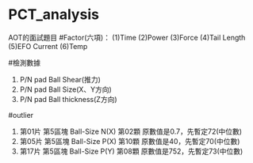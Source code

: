 # PCT_analysis
AOT的面試題目
#Factor(六項)：
               (1)Time
               (2)Power
               (3)Force
               (4)Tail Length
               (5)EFO Current
               (6)Temp

#檢測數據
1. P/N  pad Ball Shear(推力)
2. P/N  pad Ball Size(X、Y方向)
3. P/N  pad Ball thickness(Z方向)


#outlier
1. 第01片 第5區塊 Ball-Size N(X) 第02顆 原數值是0.7，先暫定72(中位數)
2. 第05片 第5區塊 Ball-Size P(X) 第10顆 原數值是40，先暫定70(中位數)
3. 第17片 第5區塊 Ball-Size P(Y) 第08顆 原數值是752，先暫定73(中位數)
